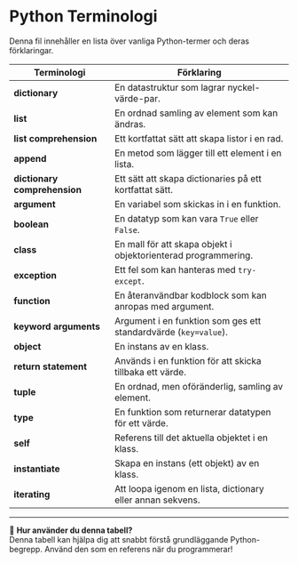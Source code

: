 # Python Terminologi

Denna fil innehåller en lista över vanliga Python-termer och deras förklaringar.

| Terminologi                  | Förklaring |
|------------------------------|------------|
| **dictionary**               | En datastruktur som lagrar nyckel-värde-par. |
| **list**                     | En ordnad samling av element som kan ändras. |
| **list comprehension**       | Ett kortfattat sätt att skapa listor i en rad. |
| **append**                   | En metod som lägger till ett element i en lista. |
| **dictionary comprehension** | Ett sätt att skapa dictionaries på ett kortfattat sätt. |
| **argument**                 | En variabel som skickas in i en funktion. |
| **boolean**                  | En datatyp som kan vara `True` eller `False`. |
| **class**                    | En mall för att skapa objekt i objektorienterad programmering. |
| **exception**                | Ett fel som kan hanteras med `try-except`. |
| **function**                 | En återanvändbar kodblock som kan anropas med argument. |
| **keyword arguments**        | Argument i en funktion som ges ett standardvärde (`key=value`). |
| **object**                   | En instans av en klass. |
| **return statement**         | Används i en funktion för att skicka tillbaka ett värde. |
| **tuple**                    | En ordnad, men oföränderlig, samling av element. |
| **type**                     | En funktion som returnerar datatypen för ett värde. |
| **self**                     | Referens till det aktuella objektet i en klass. |
| **instantiate**              | Skapa en instans (ett objekt) av en klass. |
| **iterating**                | Att loopa igenom en lista, dictionary eller annan sekvens. |

---

📌 **Hur använder du denna tabell?**  
Denna tabell kan hjälpa dig att snabbt förstå grundläggande Python-begrepp. Använd den som en referens när du programmerar!

